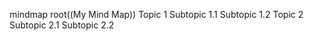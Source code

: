 mindmap
  root((My Mind Map))
    Topic 1
      Subtopic 1.1
      Subtopic 1.2
    Topic 2
      Subtopic 2.1
      Subtopic 2.2
